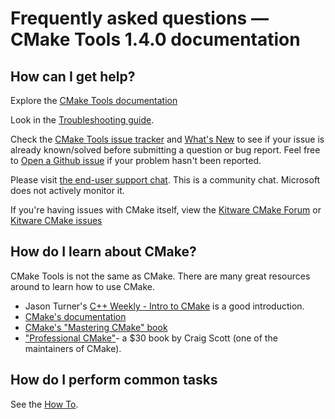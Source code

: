 # Frequently asked questions — CMake Tools 1.4.0 documentation

## How can I get help?

Explore the [CMake Tools documentation](README.md)

Look in the [Troubleshooting guide](troubleshoot.md).

Check the [CMake Tools issue tracker](https://github.com/microsoft/vscode-cmake-tools/issues) and [What's New](../CHANGELOG.md) to see if your issue is already known/solved before submitting a question or bug report. Feel free to [Open a Github issue](https://github.com/microsoft/vscode-cmake-tools/issues) if your problem hasn't been reported.

Please visit [the end-user support chat](https://gitter.im/vscode-cmake-tools/support). This is a community chat. Microsoft does not actively monitor it.

If you're having issues with CMake itself, view the [Kitware CMake Forum](https://gitlab.kitware.com/cmake/community) or [Kitware CMake issues](https://gitlab.kitware.com/cmake/cmake/-/issues)

## How do I learn about CMake?

CMake Tools is not the same as CMake. There are many great resources around to learn how to use CMake.

- Jason Turner's [C++ Weekly - Intro to CMake](https://www.youtube.com/watch?v=HPMvU64RUTY) is a good introduction.
- [CMake's documentation](https://cmake.org/cmake/help/latest/)
- [CMake's "Mastering CMake" book](https://cmake.org/cmake/help/book/mastering-cmake/)
- ["Professional CMake"](https://crascit.com/professional-cmake/)- a $30 book by Craig Scott (one of the maintainers of CMake).

## How do I perform common tasks

See the [How To](how-to.md).
